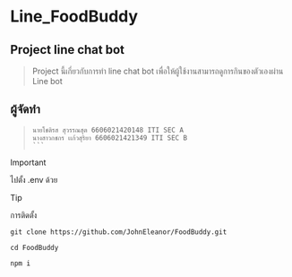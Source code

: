 # Line_FoodBuddy

## Project line chat bot
> Project นี้เกี่ยวกับการทำ line chat bot เพื่อให้ผู้ใช้งานสามารถดูการกินของตัวเองผ่าน Line bot
## ผู้จัดทำ 
> ````
> นายโชติรส สุวรรณสุต 6606021420148 ITI SEC A
> นางสาวกชกร เเก้วสุริยา 6606021421349 ITI SEC B
> ```


> [!IMPORTANT]
> ไปตั้ง .env ด้วย


> [!TIP]
> การติดตั้ง
> ```
> git clone https://github.com/JohnEleanor/FoodBuddy.git
> ```
> ```
> cd FoodBuddy
> ```
> ```
> npm i 
> ```







